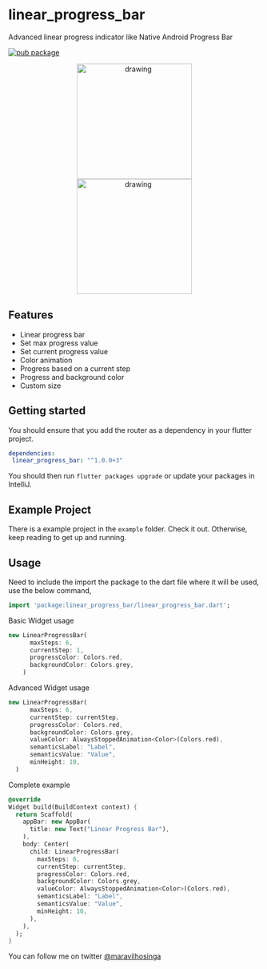 # linear_progress_bar

Advanced linear progress indicator like Native Android Progress Bar

[![pub package](https://img.shields.io/pub/v/linear_progress_bar.svg)](https://pub.dev/packages/linear_progress_bar)

<p align="center">
<img src="https://i.ibb.co/8gZpqgf/image1.png" alt="drawing" width="230px" hspace="30"/>  <img src="https://i.ibb.co/nB5YV7X/Simulator-Screen-Shot-i-Phone-12-Pro-Max-2021-07-20-at-02-23-50.png" alt="drawing" width="230px"/> 
</p>

## Features

- Linear progress bar
- Set max progress value
- Set current progress value
- Color animation 
- Progress based on a current step
- Progress and background color
- Custom size

## Getting started

You should ensure that you add the router as a dependency in your flutter project.
```yaml
dependencies:
 linear_progress_bar: "^1.0.0+3"
```

You should then run `flutter packages upgrade` or update your packages in IntelliJ.

## Example Project

There is a example project in the `example` folder. Check it out. Otherwise, keep reading to get up and running.

## Usage

Need to include the import the package to the dart file where it will be used, use the below command,

```dart
import 'package:linear_progress_bar/linear_progress_bar.dart';
```

Basic Widget usage
```dart
new LinearProgressBar(
      maxSteps: 6,
      currentStep: 1,
      progressColor: Colors.red,
      backgroundColor: Colors.grey,
    )
```

Advanced Widget usage
```dart
new LinearProgressBar(
      maxSteps: 6,
      currentStep: currentStep,
      progressColor: Colors.red,
      backgroundColor: Colors.grey,
      valueColor: AlwaysStoppedAnimation<Color>(Colors.red),
      semanticsLabel: "Label",
      semanticsValue: "Value",
      minHeight: 10,
  )
```

Complete example

```dart
@override
Widget build(BuildContext context) {
  return Scaffold(
    appBar: new AppBar(
      title: new Text("Linear Progress Bar"),
    ),
    body: Center(
      child: LinearProgressBar(
        maxSteps: 6,
        currentStep: currentStep,
        progressColor: Colors.red,
        backgroundColor: Colors.grey,
        valueColor: AlwaysStoppedAnimation<Color>(Colors.red),
        semanticsLabel: "Label",
        semanticsValue: "Value",
        minHeight: 10,
      ),
    ),
  );
}
```

You can follow me on twitter [@maravilhosinga](https://www.twitter.com/maravilhosinga)